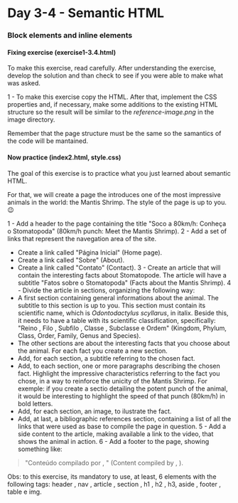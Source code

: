 # Day 3-4 - Semantic HTML

### Block elements and inline elements

#### Fixing exercise (exercise1-3.4.html)

To make this exercise, read carefully. After understanding the exercise, develop the solution and than check to see if you were able to make what was asked.

1 - To make this exercise copy the HTML. After that, implement the CSS properties and, if necessary, make some additions to the existing HTML structure so the result will be similar to the _reference-image.png_ in the image directory.

Remember that the page structure must be the same so the samantics of the code will be mantained.

#### Now practice (index2.html, style.css)

The goal of this exercise is to practice what you just learned about semantic HTML.

For that, we will create a page the introduces one of the most impressive animals in the world: the Mantis Shrimp. The style of the page is up to you. 😉

1 - Add a header to the page containing the title "Soco a 80km/h: Conheça o Stomatopoda" (80km/h punch: Meet the Mantis Shrimp).
2 - Add a set of links that represent the navegation area of the site.
  * Create a link called "Página Inicial" (Home page).
  * Create a link called "Sobre" (About).
  * Create a link called "Contato" (Contact).
3 - Create an article that will contain the interesting facts about Stomatopode. The article will have a subtitle "Fatos sobre o Stomatopoda" (Facts about the Mantis Shrimp).
4 - Divide the article in sections, organizing the following way:
  * A first section containing general informations about the animal. The subtitle to this section is up to you. This section must contain its scientific name, which is _Odontodactylus scyllarus_, in italix. Beside this, it needs to have a table with its scientific classification, specifically: "Reino , Filo , Subfilo , Classe , Subclasse e Ordem" (Kingdom, Phylum, Class, Order, Family, Genus and Species).
  *  The other sections are about the interesting facts that you choose about the animal. For each fact you create a new section.
  * Add, for each section, a subtitle referring to the chosen fact.
  * Add, to each section, one or more paragraphs describing the chosen fact. Highlight  the impressive characteristics referring to the fact you chose, in a way to reinforce the unicity of the Mantis Shrimp. For exemple: if you create a sectio detailing the potent punch of the animal, it would be interesting to highlight the speed of that punch (80km/h) in bold letters.
  * Add, for each section, an image, to ilustrate the fact.
  * Add, at last, a bibliographic references section, containing a list of all the links that were used as base to compile the page in question.
5 - Add a side content to the article, making available a link to the video, that shows the animal in action.
6 - Add a footer to the page, showing something like:
> "Conteúdo compilado por <insere seu nome>, <ano atual>" (Content compiled by <your name>, <year>).

Obs: to this exercise, its mandatory to use, at least, 6 elements with the following tags: header , nav , article , section , h1 , h2 , h3, aside , footer , table e img.